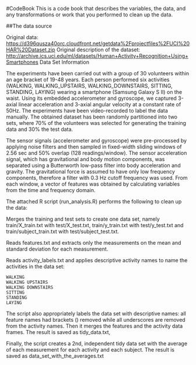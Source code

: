 #CodeBook
This is a code book that describes the variables, the data, and any transformations or work that you performed to clean up the data.

##The data source

Original data: https://d396qusza40orc.cloudfront.net/getdata%2Fprojectfiles%2FUCI%20HAR%20Dataset.zip
Original description of the dataset: http://archive.ics.uci.edu/ml/datasets/Human+Activity+Recognition+Using+Smartphones
Data Set Information

The experiments have been carried out with a group of 30 volunteers within an age bracket of 19-48 years. Each person performed six activities (WALKING, WALKING_UPSTAIRS, WALKING_DOWNSTAIRS, SITTING, STANDING, LAYING) wearing a smartphone (Samsung Galaxy S II) on the waist. Using its embedded accelerometer and gyroscope, we captured 3-axial linear acceleration and 3-axial angular velocity at a constant rate of 50Hz. The experiments have been video-recorded to label the data manually. The obtained dataset has been randomly partitioned into two sets, where 70% of the volunteers was selected for generating the training data and 30% the test data.

The sensor signals (accelerometer and gyroscope) were pre-processed by applying noise filters and then sampled in fixed-width sliding windows of 2.56 sec and 50% overlap (128 readings/window). The sensor acceleration signal, which has gravitational and body motion components, was separated using a Butterworth low-pass filter into body acceleration and gravity. The gravitational force is assumed to have only low frequency components, therefore a filter with 0.3 Hz cutoff frequency was used. From each window, a vector of features was obtained by calculating variables from the time and frequency domain.

The attached R script (run_analysis.R) performs the following to clean up the data:

Merges the training and test sets to create one data set, namely train/X_train.txt with test/X_test.txt, train/y_train.txt with test/y_test.txt  and train/subject_train.txt with test/subject_test.txt.

Reads features.txt and extracts only the measurements on the mean and standard deviation for each measurement. 

Reads activity_labels.txt and applies descriptive activity names to name the activities in the data set:

	WALKING
	WALKING UPSTAIRS
	WALKING DOWNSTAIRS
	SITTING
	STANDING
	LAYING
	
The script also appropriately labels the data set with descriptive names: all feature names had brackets () removed while all underscores are removed from the activity names.   Then it merges the features and the activity data frames. The result is saved as tidy_data.txt, 

Finally, the script creates a 2nd, independent tidy data set with the average of each measurement for each activity and each subject. The result is saved as data_set_with_the_averages.txt